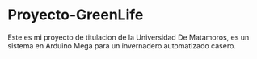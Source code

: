 # Proyecto-GreenLife
Este es mi proyecto de titulacion de la Universidad De Matamoros, es un sistema en Arduino Mega para un invernadero automatizado casero.
